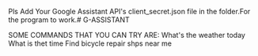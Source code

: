 Pls Add Your Google Assistant API's client_secret.json file in the folder.For the program to work.# G-ASSISTANT

SOME COMMANDS THAT YOU CAN TRY ARE:
What's the weather today
What is thet time
Find bicycle repair shps near me
